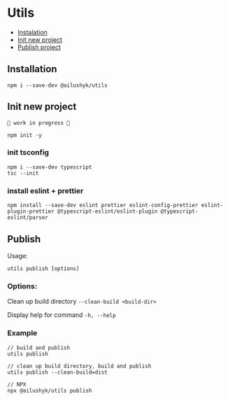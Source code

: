 # Utils

- [Instalation](#installation)
- [Init new project](#init-new-project)
- [Publish project](#publish)

## Installation

```shell
npm i --save-dev @ailushyk/utils
```

## Init new project
`🚧 work in progress 🚧`

```shell
npm init -y
```

### init tsconfig

[comment]: <> (or copy tsconfig.json)

```shell
npm i --save-dev typescript
tsc --init
```

### install eslint + prettier

```shell
npm install --save-dev eslint prettier eslint-config-prettier eslint-plugin-prettier @typescript-eslint/eslint-plugin @typescript-eslint/parser
```

## Publish

Usage: 

`utils publish [options]`

### Options:

Clean up build directory `--clean-build <build-dir>`

Display help for command `-h, --help`

### Example

```shell
// build and publish
utils publish

// clean up build directory, build and publish
utils publish --clean-build=dist

// NPX
npx @ailushyk/utils publish
```
